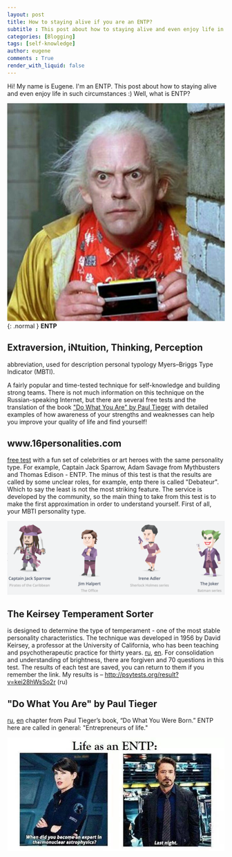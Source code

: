 ```yaml
---
layout: post
title: How to staying alive if you are an ENTP?
subtitle : This post about how to staying alive and even enjoy life in such circumstances :)
categories: [Blogging]
tags: [self-knowledge]
author: eugene
comments : True
render_with_liquid: false
---
```


​Hi! My name is Eugene. I'm an ENTP.
This post about how to staying alive and even enjoy life in such circumstances :)
Well, what is ENTP?

![ENTP](/assets/img/entp.jpeg){: .normal }
__ENTP__

<p><h2>Extraversion, iNtuition, Thinking, Perception</h2> abbreviation, used for description personal typology Myers–Briggs Type Indicator (MBTI).</p>
<p>A fairly popular and time-tested technique for self-knowledge and building strong teams. There is not much information on this technique on the Russian-speaking Internet, but there are several free tests and the translation of the book <a href='https://www.amazon.com/Do-What-You-Are-Personality/dp/031623673X'>"Do What You Are" by Paul Tieger</a> with detailed examples of how awareness of your strengths and weaknesses can help you improve your quality of life and find yourself!</p>

<p><h2>www.16personalities.com</h2> <a href="https://www.16personalities.com/">free test</a> with a fun set of celebrities or art heroes with the same personality type. For example, Captain Jack Sparrow, Adam Savage from Mythbusters and Thomas Edison - ENTP. The minus of this test is that the results are called by some unclear roles, for example, entp there is called "Debateur". Which to say the least is not the most striking feature. The service is developed by the community, so the main thing to take from this test is to make the first approximation in order to understand yourself. First of all, your MBTI personality type.</p>


![16 personalities](/assets/img/16personalities_entp.png)

<p><h2>The Keirsey Temperament Sorter</h2> is designed to determine the type of temperament - one of the most stable personality characteristics. The technique was developed in 1956 by David Keirsey, a professor at the University of California, who has been teaching and psychotherapeutic practice for thirty years.
<a href='http://psytests.org/temperament/keirsey.html'>ru</a>, <a href='https://me.keirsey.com/'>en</a>.
For consolidation and understanding of brightness, there are forgiven and 70 questions in this test. The results of each test are saved, you can return to them if you remember the link. My results is – <a href='http://psytests.org/result?v=kei28hWsSo2r'>http://psytests.org/result?v=kei28hWsSo2r</a> (ru)
</p>

<p><h2>"Do What You Are" by Paul Tieger</h2>
<a href='https://psy.wikireading.ru/69120'>ru</a>, <a href='http://www.cazenovia.edu/sites/files/docs/academics/career_services/majors_careers/ENTP.pdf'>en</a> chapter from Paul Tieger’s book, “Do What You Were Born.” ENTP here are called in general: "Entrepreneurs of life."
</p>

![Life as an ENTP](/assets/img/life_as_an_entp.jpeg)
